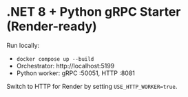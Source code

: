 # .NET 8 + Python gRPC Starter (Render-ready)

Run locally:
- `docker compose up --build`
- Orchestrator: http://localhost:5199
- Python worker: gRPC :50051, HTTP :8081

Switch to HTTP for Render by setting `USE_HTTP_WORKER=true`.
